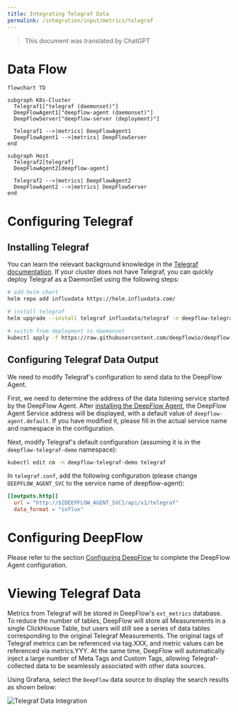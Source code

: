 ```yaml
---
title: Integrating Telegraf Data
permalink: /integration/input/metrics/telegraf
---
```


> This document was translated by ChatGPT

# Data Flow

```mermaid
flowchart TD

subgraph K8s-Cluster
  Telegraf1["telegraf (daemonset)"]
  DeepFlowAgent1["deepflow-agent (daemonset)"]
  DeepFlowServer["deepflow-server (deployment)"]

  Telegraf1 -->|metrics| DeepFlowAgent1
  DeepFlowAgent1 -->|metrics| DeepFlowServer
end

subgraph Host
  Telegraf2[telegraf]
  DeepFlowAgent2[deepflow-agent]

  Telegraf2 -->|metrics| DeepFlowAgent2
  DeepFlowAgent2 -->|metrics| DeepFlowServer
end
```

# Configuring Telegraf

## Installing Telegraf

You can learn the relevant background knowledge in the [Telegraf documentation](https://www.influxdata.com/time-series-platform/telegraf/).
If your cluster does not have Telegraf, you can quickly deploy Telegraf as a DaemonSet using the following steps:

```bash
# add helm chart
helm repo add influxdata https://helm.influxdata.com/

# install telegraf
helm upgrade --install telegraf influxdata/telegraf -n deepflow-telegraf-demo --create-namespace

# switch from deployment to daemonset
kubectl apply -f https://raw.githubusercontent.com/deepflowio/deepflow-demo/main/DeepFlow-Telegraf-Demo/deepflow-telegraf-demo.yaml
```

## Configuring Telegraf Data Output

We need to modify Telegraf's configuration to send data to the DeepFlow Agent.

First, we need to determine the address of the data listening service started by the DeepFlow Agent. After [installing the DeepFlow Agent](../../../ce-install/single-k8s/),
the DeepFlow Agent Service address will be displayed, with a default value of `deepflow-agent.default`.
If you have modified it, please fill in the actual service name and namespace in the configuration.

Next, modify Telegraf's default configuration (assuming it is in the `deepflow-telegraf-demo` namespace):

```bash
kubectl edit cm -n deepflow-telegraf-demo telegraf
```

In `telegraf.conf`, add the following configuration (please change `DEEPFLOW_AGENT_SVC` to the service name of deepflow-agent):

```toml
[[outputs.http]]
  url = "http://${DEEPFLOW_AGENT_SVC}/api/v1/telegraf"
  data_format = "influx"
```

# Configuring DeepFlow

Please refer to the section [Configuring DeepFlow](../tracing/opentelemetry/#配置-deepflow) to complete the DeepFlow Agent configuration.

# Viewing Telegraf Data

Metrics from Telegraf will be stored in DeepFlow's `ext_metrics` database.
To reduce the number of tables, DeepFlow will store all Measurements in a single ClickHouse Table,
but users will still see a series of data tables corresponding to the original Telegraf Measurements.
The original tags of Telegraf metrics can be referenced via tag.XXX, and metric values can be referenced via metrics.YYY.
At the same time, DeepFlow will automatically inject a large number of Meta Tags and Custom Tags, allowing Telegraf-collected data to be seamlessly associated with other data sources.

Using Grafana, select the `DeepFlow` data source to display the search results as shown below:

![Telegraf Data Integration](https://yunshan-guangzhou.oss-cn-beijing.aliyuncs.com/pub/pic/20231003651c1adb93461.png)